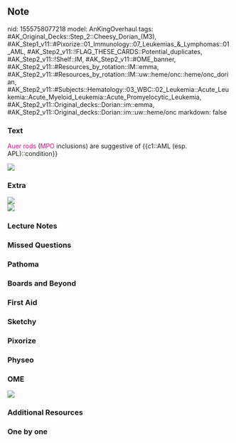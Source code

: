 ## Note
nid: 1555758077218
model: AnKingOverhaul
tags: #AK_Original_Decks::Step_2::Cheesy_Dorian_(M3), #AK_Step1_v11::#Pixorize::01_Immunology::07_Leukemias_&_Lymphomas::01_AML, #AK_Step2_v11::!FLAG_THESE_CARDS::Potential_duplicates, #AK_Step2_v11::!Shelf::IM, #AK_Step2_v11::#OME_banner, #AK_Step2_v11::#Resources_by_rotation::IM::emma, #AK_Step2_v11::#Resources_by_rotation::IM::uw::heme/onc::heme/onc_dorian, #AK_Step2_v11::#Subjects::Hematology::03_WBC::02_Leukemia::Acute_Leukemia::Acute_Myeloid_Leukemia::Acute_Promyelocytic_Leukemia, #AK_Step2_v11::Original_decks::Dorian::im::emma, #AK_Step2_v11::Original_decks::Dorian::im::uw::heme/onc
markdown: false

### Text
<font color="#FC0280">Auer rods</font> (<font color=
"#FC0280">MPO</font> inclusions) are suggestive of {{c1::AML (esp.
APL)::condition}}
<div><img src="paste-1194052447895555.jpg"></div>

### Extra
<div>
  <div>
    <div>
      <div>
        <i><img src="paste-5108180698791937.jpg"></i>
      </div>
    </div>
  </div>
</div>
<div>
  <i><img src="paste-4816788642594817.jpg"></i>
</div>

### Lecture Notes


### Missed Questions


### Pathoma


### Boards and Beyond


### First Aid


### Sketchy


### Pixorize


### Physeo


### OME
<div class="ome-widget">
  <a href="https://onlinemeded.org?ref=anki"><img src=
  "_OME_AnkiFlashcards_General_4.png"></a>
</div>

### Additional Resources


### One by one

